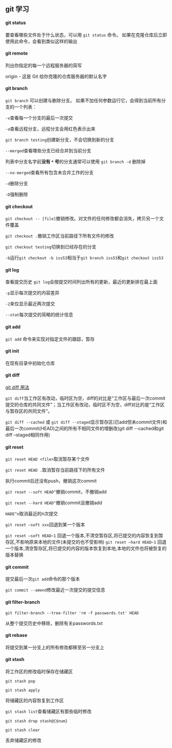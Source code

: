 ## git 学习

#### git status

要查看哪些文件处于什么状态，可以用 `git status` 命令。 如果在克隆仓库后立即使用此命令，会看到类似这样的输出

#### git remote

列出你指定的每一个远程服务器的简写

origin - 这是 Git 给你克隆的仓库服务器的默认名字

#### git branch

`git branch` 可以创建与删除分支。 如果不加任何参数运行它，会得到当前所有分支的一个列表：

`-v`查看每一个分支的最后一次提交

`-a`查看远程分支，远程分支会用红色表示出来

`git branch testing`创建新分支，不会切换到新的分支

`--merged`查看哪些分支已经合并到当前分支

列表中分支名字前**没有 `*` 号**的分支通常可以使用 `git branch -d` 删除掉

`--no-merged`查看所有包含未合并工作的分支

`-d`删除分支

`-D`强制删除

#### git checkout

`git checkout -- [file]`撤销修改。对文件的任何修改都会消失，拷贝另一个文件覆盖

`git checkout .`撤销工作区当前路径下所有文件的修改

`git checkout testing`切换到已经存在的分支

`-b`运行`git checkout -b iss53`相当于`git branch iss53`和`git checkout iss53`



#### git log

查看提交历史 `git log`会按提交时间列出所有的更新，最近的更新排在最上面

`-p`显示每次提交的内容差异

`-2`来仅显示最近两次提交

`--stat`每次提交的简略的统计信息

#### git add

`git add` 命令来实现对指定文件的跟踪，暂存

#### git init

在现有目录中初始化仓库

#### git diff

[git diff 用法](https://blog.csdn.net/wq6ylg08/article/details/88798254)

`git diff`当工作区有改动，临时区为空，diff的对比是“工作区与最后一次commit提交的仓库的共同文件”；当工作区有改动，临时区不为空，diff对比的是“工作区与暂存区的共同文件”。

`git diff --cached` 或 `git diff --staged`显示暂存区(已add但未commit文件)和最后一次commit(HEAD)之间的所有不相同文件的增删改(git diff --cached和git diff –staged相同作用)

#### git reset

`git reset HEAD <file>`取消暂存某个文件

`git reset HEAD .`取消暂存当前路径下的所有文件

执行commit后还没有push，撤销这次commit

`git reset --soft HEAD^`撤销commit，不撤销add

`git reset --hard HEAD^`撤销commit且撤销add

`HADE^n`取消最近的n次提交

`git reset –soft xxx`回退到某一个版本

`git reset –soft HEAD~1`
回退一个版本,不清空暂存区,将已提交的内容恢复到暂存区,不影响原来本地的文件(未提交的也不受影响)
`git reset –hard HEAD~1`
回退一个版本,清空暂存区,将已提交的内容的版本恢复到本地,本地的文件也将被恢复的版本替换

#### git commit

提交最后一次`git add`命令的那个版本

`git commit --amend`修改最近一次提交的提交信息



#### git filter-branch

`git filter-branch --tree-filter 'rm -f passwords.txt' HEAD`

从整个提交历史中移除，删除有关passwords.txt

#### git rebase

将提交到某一分支上的所有修改都移至另一分支上

#### git stash

将工作区的修改临时保存在储藏区

`git stash pop`

`git stash apply`

将储藏区的内容恢复到工作区

`git stash list`查看储藏区有那些临时修改

`git stash drop stash@{$num}`

`git stash clear`

丢弃储藏区的修改

